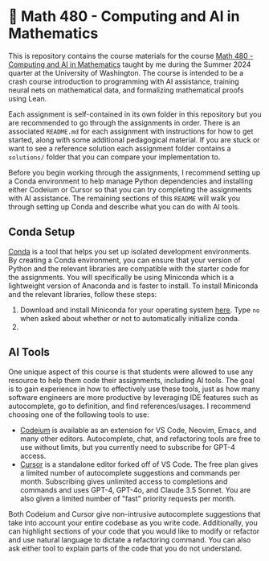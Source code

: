 # 🤖 Math 480 - Computing and AI in Mathematics

This is repository contains the course materials for the course [Math 480 - Computing and AI in Mathematics](https://math.washington.edu/special-offerings#S1) taught by me during the Summer 2024 quarter at the University of Washington. The course is intended to be a crash course introduction to programming with AI assistance, training neural nets on mathematical data, and formalizing mathematical proofs using Lean.

Each assignment is self-contained in its own folder in this repository but you are recommended to go through the assignments in order. There is an associated `README.md` for each assignment with instructions for how to get started, along with some additional pedagogical material. If you are stuck or want to see a reference solution each assignment folder contains a `solutions/` folder that you can compare your implementation to.

Before you begin working through the assignments, I recommend setting up a Conda environment to help manage Python dependencies and installing either Codeium or Cursor so that you can try completing the assignments with AI assistance. The remaining sections of this `README` will walk you through setting up Conda and describe what you can do with AI tools.

## Conda Setup
[Conda](https://docs.anaconda.com/) is a tool that helps you set up isolated development environments. By creating a Conda environment, you can ensure that your version of Python and the relevant libraries are compatible with the starter code for the assignments. You will specifically be using Miniconda which is a lightweight version of Anaconda and is faster to install. To install Miniconda and the relevant libraries, follow these steps:

1. Download and install Miniconda for your operating system [here](https://docs.anaconda.com/miniconda/#latest-miniconda-installer-links). Type `no` when asked about whether or not to automatically initialize conda.
2. 

## AI Tools

One unique aspect of this course is that students were allowed to use any resource to help them code their assignments, including AI tools. The goal is to gain experience in how to effectively use these tools, just as how many software engineers are more productive by leveraging IDE features such as autocomplete, go to definition, and find references/usages. I recommend choosing one of the following tools to use:

- [Codeium](https://codeium.com) is available as an extension for VS Code, Neovim, Emacs, and many other editors. Autocomplete, chat, and refactoring tools are free to use without limits, but you currently need to subscribe for GPT-4 access.
- [Cursor](https://www.cursor.com/) is a standalone editor forked off of VS Code. The free plan gives a limited number of autocomplete suggestions and commands per month. Subscribing gives unlimited access to completions and commands and uses GPT-4, GPT-4o, and Claude 3.5 Sonnet. You are also given a limited number of "fast" priority requests per month.

Both Codeium and Cursor give non-intrusive autocomplete suggestions that take into account your entire codebase as you write code. Additionally, you can highlight sections of your code that you would like to modify or refactor and use natural language to dictate a refactoring command. You can also ask either tool to explain parts of the code that you do not understand.